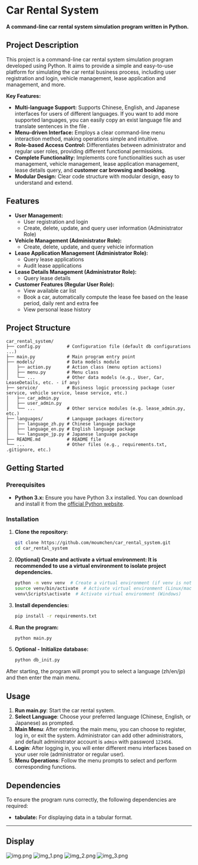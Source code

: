 # Car Rental System

**A command-line car rental system simulation program written in Python.**

## Project Description

This project is a command-line car rental system simulation program developed using Python. It aims to provide a simple and easy-to-use platform for simulating the car rental business process, including user registration and login, vehicle management, lease application and management, and more.

**Key Features:**

* **Multi-language Support:** Supports Chinese, English, and Japanese interfaces for users of different languages. If you want to add more supported languages, you can easily copy an exist language file and translate sentences in the file . 
* **Menu-driven Interface:** Employs a clear command-line menu interaction method, making operations simple and intuitive.
* **Role-based Access Control:** Differentiates between administrator and regular user roles, providing different functional permissions.
* **Complete Functionality:** Implements core functionalities such as user management, vehicle management, lease application management, lease details query, and **customer car browsing and booking**.
* **Modular Design:** Clear code structure with modular design, easy to understand and extend.

## Features

* **User Management:**
    * User registration and login
    * Create, delete, update, and query user information  (Administrator Role)
* **Vehicle Management (Administrator Role):**
    * Create, delete, update, and query vehicle information
* **Lease Application Management (Administrator Role):**
    * Query lease applications
    * Audit lease applications
* **Lease Details Management (Administrator Role):**
    * Query lease details
* **Customer Features (Regular User Role):**
    * View available car list
    * Book a car, automatically compute the lease fee based on the lease period, daily rent and extra fee
    * View personal lease history 

## Project Structure

    car_rental_system/
    ├── config.py          # Configuration file (default db configurations ...)
    ├── main.py            # Main program entry point
    ├── models/            # Data models module
    │   ├── action.py      # Action class (menu option actions)
    │   ├── menu.py        # Menu class
    │   └── ...            # Other data models (e.g., User, Car, LeaseDetails, etc. - if any)
    ├── service/           # Business logic processing package (user service, vehicle service, lease service, etc.)
    │   ├── car_admin.py
    │   ├── user_admin.py
    │   └── ...            # Other service modules (e.g. lease_admin.py, etc.)
    ├── languages/         # Language packages directory
    │   ├── language_zh.py # Chinese language package
    │   ├── language_en.py # English language package
    │   └── language_jp.py # Japanese language package
    ├── README.md          # README file
    └── ...                # Other files (e.g., requirements.txt, .gitignore, etc.)



## Getting Started

### Prerequisites

* **Python 3.x:** Ensure you have Python 3.x installed. You can download and install it from the [official Python website](https://www.python.org/).

### Installation

1. **Clone the repository:**
   ```bash
   git clone https://github.com/moumchen/car_rental_system.git
   cd car_rental_system
2. **(Optional) Create and activate a virtual environment: It is recommended to use a virtual environment to isolate project dependencies.**
    ```bash
    python -m venv venv  # Create a virtual environment (if venv is not installed, install it first: pip install virtualenv)
    source venv/bin/activate  # Activate virtual environment (Linux/macOS)
    venv\Scripts\activate  # Activate virtual environment (Windows)
3. **Install dependencies:**
    ```bash
    pip install -r requirements.txt
4. **Run the program:**
    ```bash
    python main.py
5. **Optional - Initialize database:**
    ```bash
    python db_init.py
   
After starting, the program will prompt you to select a language (zh/en/jp) and then enter the main menu.

## Usage
1. **Run main.py**: Start the car rental system.
2. **Select Language**: Choose your preferred language (Chinese, English, or Japanese) as prompted.
3. **Main Menu**: After entering the main menu, you can choose to register, log in, or exit the system. Administrator can add other administrators, and default administrator account is `admin` with password `123456`.
4. **Login**: After logging in, you will enter different menu interfaces based on your user role (administrator or regular user).
5. **Menu Operations**: Follow the menu prompts to select and perform corresponding functions.

## Dependencies
To ensure the program runs correctly, the following dependencies are required:
* **tabulate:** For displaying data in a tabular format.
* **

## Display
![img.png](readme/img.png)
![img_1.png](readme/img_1.png)
![img_2.png](readme/img_2.png)
![img_3.png](readme/img_3.png)